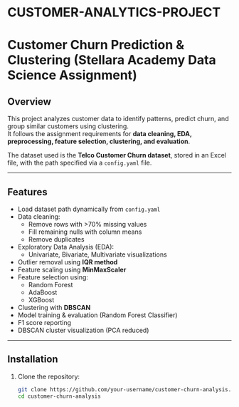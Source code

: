 # CUSTOMER-ANALYTICS-PROJECT
# Customer Churn Prediction & Clustering (Stellara Academy Data Science Assignment)

## Overview
This project analyzes customer data to identify patterns, predict churn, and group similar customers using clustering.  
It follows the assignment requirements for **data cleaning, EDA, preprocessing, feature selection, clustering, and evaluation**.

The dataset used is the **Telco Customer Churn dataset**, stored in an Excel file, with the path specified via a `config.yaml` file.

---

## Features
- Load dataset path dynamically from `config.yaml`
- Data cleaning:
  - Remove rows with >70% missing values
  - Fill remaining nulls with column means
  - Remove duplicates
- Exploratory Data Analysis (EDA):
  - Univariate, Bivariate, Multivariate visualizations
- Outlier removal using **IQR method**
- Feature scaling using **MinMaxScaler**
- Feature selection using:
  - Random Forest
  - AdaBoost
  - XGBoost
- Clustering with **DBSCAN**
- Model training & evaluation (Random Forest Classifier)
- F1 score reporting
- DBSCAN cluster visualization (PCA reduced)


---

## Installation
1. Clone the repository:
   ```bash
   git clone https://github.com/your-username/customer-churn-analysis.git
   cd customer-churn-analysis

   

